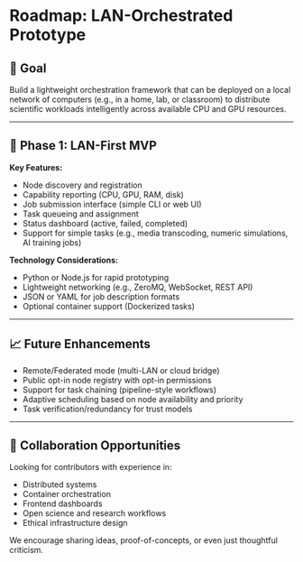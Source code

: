 # Roadmap: LAN-Orchestrated Prototype

## 🎯 Goal

Build a lightweight orchestration framework that can be deployed on a local network of computers (e.g., in a home, lab, or classroom) to distribute scientific workloads intelligently across available CPU and GPU resources.

---

## 🧱 Phase 1: LAN-First MVP

**Key Features:**
- Node discovery and registration
- Capability reporting (CPU, GPU, RAM, disk)
- Job submission interface (simple CLI or web UI)
- Task queueing and assignment
- Status dashboard (active, failed, completed)
- Support for simple tasks (e.g., media transcoding, numeric simulations, AI training jobs)

**Technology Considerations:**
- Python or Node.js for rapid prototyping
- Lightweight networking (e.g., ZeroMQ, WebSocket, REST API)
- JSON or YAML for job description formats
- Optional container support (Dockerized tasks)

---

## 📈 Future Enhancements

- Remote/Federated mode (multi-LAN or cloud bridge)
- Public opt-in node registry with opt-in permissions
- Support for task chaining (pipeline-style workflows)
- Adaptive scheduling based on node availability and priority
- Task verification/redundancy for trust models

---

## 🤝 Collaboration Opportunities

Looking for contributors with experience in:
- Distributed systems
- Container orchestration
- Frontend dashboards
- Open science and research workflows
- Ethical infrastructure design

We encourage sharing ideas, proof-of-concepts, or even just thoughtful criticism.
